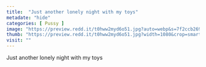 ```yaml
---
title:  "Just another lonely night with my toys"
metadate: "hide"
categories: [ Pussy ]
image: "https://preview.redd.it/t0hww2myd6o51.jpg?auto=webp&s=7f2ccb269bdf9b19af0c144351bef5e7d48ca4c7"
thumb: "https://preview.redd.it/t0hww2myd6o51.jpg?width=1080&crop=smart&auto=webp&s=7541b8556dbef5b4c337567437b4b0964341530d"
visit: ""
---
```

Just another lonely night with my toys
